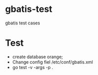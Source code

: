 # gbatis-test
gbatis test cases

# Test
- create database orange;
- Change config fiel /etc/conf/gbatis.xml
- go test -v -args -p .
